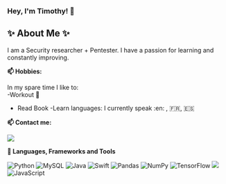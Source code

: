 ### Hey, I'm Timothy! 👋

## ✨ About Me ✨
<p align="left"> 
I am a Security researcher + Pentester. I have a passion for learning and constantly improving. 


<p/>

**📫 Hobbies:**

In my spare time I like to:  
-Workout :muscle:  
- Read Book
-Learn languages: I currently speak :en: , :fr:, :es:



<p align="left"> 

 
**📫 Contact me:**
 
[<img src="https://img.shields.io/badge/Gmail-D14836?style=for-the-badge&logo=gmail&logoColor=white" />](mailto:timothyomo60@gmail.com)


**🔭 Languages, Frameworks and Tools**
<p align="left">

![Python](https://img.shields.io/badge/python-3670A0?style=for-the-badge&logo=python&logoColor=ffdd54)
![MySQL](https://img.shields.io/badge/mysql-%2300f.svg?style=for-the-badge&logo=mysql&logoColor=white)
![Java](https://img.shields.io/badge/java-%23ED8B00.svg?style=for-the-badge&logo=java&logoColor=white)
![Swift](https://img.shields.io/badge/swift-F54A2A?style=for-the-badge&logo=swift&logoColor=white)
![Pandas](https://img.shields.io/badge/pandas-%23150458.svg?style=for-the-badge&logo=pandas&logoColor=white)
![NumPy](https://img.shields.io/badge/numpy-%23013243.svg?style=for-the-badge&logo=numpy&logoColor=white)
 ![TensorFlow](https://img.shields.io/badge/TensorFlow-%23FF6F00.svg?style=for-the-badge&logo=TensorFlow&logoColor=white)
 ![](https://img.shields.io/badge/PyTorch-%23EE4C2C.svg?style=for-the-badge&logo=PyTorch&logoColor=white)
 ![JavaScript](https://img.shields.io/badge/javascript-%23323330.svg?style=for-the-badge&logo=javascript&logoColor=%23F7DF1E)


